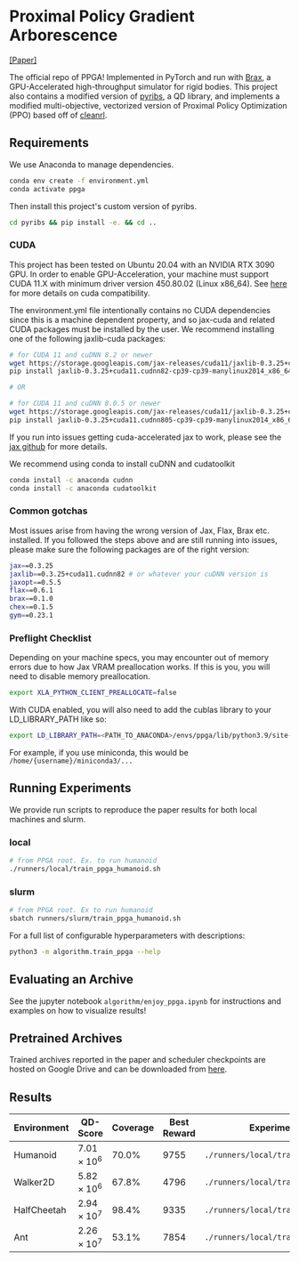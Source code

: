# Proximal Policy Gradient Arborescence 
[[Paper]](https://arxiv.org/abs/2305.13795)

The official repo of PPGA! Implemented in PyTorch and run with [Brax](https://github.com/google/brax), a GPU-Accelerated
high-throughput simulator for rigid bodies. This project also contains a modified version of [pyribs](https://github.com/icaros-usc/pyribs),
a QD library, and implements a modified multi-objective, vectorized version of Proximal Policy Optimization (PPO) based off
of [cleanrl](https://github.com/vwxyzjn/cleanrl).

## Requirements
We use Anaconda to manage dependencies. 
```bash
conda env create -f environment.yml
conda activate ppga  
```
Then install this project's custom version of pyribs.
```bash
cd pyribs && pip install -e. && cd ..
```
### CUDA 
This project has been tested on Ubuntu 20.04 with an NVIDIA RTX 3090 GPU. In order to enable GPU-Acceleration, your machine must support 
CUDA 11.X with minimum driver version 450.80.02 (Linux x86_64). See [here](https://docs.nvidia.com/deploy/cuda-compatibility/)
for more details on cuda compatibility. 

The environment.yml file intentionally contains no CUDA dependencies since this is a machine dependent property, and so 
jax-cuda and related CUDA packages must be installed by the user. We recommend installing one of the following jaxlib-cuda packages:
```bash
# for CUDA 11 and cuDNN 8.2 or newer
wget https://storage.googleapis.com/jax-releases/cuda11/jaxlib-0.3.25+cuda11.cudnn82-cp39-cp39-manylinux2014_x86_64.whl
pip install jaxlib-0.3.25+cuda11.cudnn82-cp39-cp39-manylinux2014_x86_64.whl

# OR 

# for CUDA 11 and cuDNN 8.0.5 or newer 
wget https://storage.googleapis.com/jax-releases/cuda11/jaxlib-0.3.25+cuda11.cudnn805-cp39-cp39-manylinux2014_x86_64.whl
pip install jaxlib-0.3.25+cuda11.cudnn805-cp39-cp39-manylinux2014_x86_64.whl
```

If you run into issues getting cuda-accelerated jax to work, please see the [jax github](https://github.com/google/jax) for more details.

We recommend using conda to install cuDNN and cudatoolkit
```bash
conda install -c anaconda cudnn
conda install -c anaconda cudatoolkit 
```

### Common gotchas 
Most issues arise from having the wrong version of Jax, Flax, Brax etc. installed. If you followed the steps above and are still 
running into issues, please make sure the following packages are of the right version: 
```bash
jax==0.3.25
jaxlib==0.3.25+cuda11.cudnn82 # or whatever your cuDNN version is 
jaxopt==0.5.5
flax==0.6.1
brax==0.1.0
chex==0.1.5
gym==0.23.1
```

### Preflight Checklist 
Depending on your machine specs, you may encounter out of memory errors due to how Jax VRAM preallocation works.
If this is you, you will need to disable memory preallocation. 
```bash
export XLA_PYTHON_CLIENT_PREALLOCATE=false
```
With CUDA enabled, you will also need to add the cublas library to your LD_LIBRARY_PATH like so:
```bash
export LD_LIBRARY_PATH=<PATH_TO_ANACONDA>/envs/ppga/lib/python3.9/site-packages/nvidia/cublas/lib/:$LD_LIBRARY_PATH
```
For example, if you use miniconda, this would be `/home/{username}/miniconda3/...`

## Running Experiments
We provide run scripts to reproduce the paper results for both local machines and slurm. 

### local
```bash
# from PPGA root. Ex. to run humanoid
./runners/local/train_ppga_humanoid.sh 
```

### slurm 
```bash
# from PPGA root. Ex to run humanoid 
sbatch runners/slurm/train_ppga_humanoid.sh 
```

For a full list of configurable hyperparameters with descriptions: 
```bash
python3 -m algorithm.train_ppga --help 
```

## Evaluating an Archive 
See the jupyter notebook `algorithm/enjoy_ppga.ipynb` for instructions and examples on how to visualize results! 

## Pretrained Archives 
Trained archives reported in the paper and scheduler checkpoints are hosted on Google Drive and can be downloaded from [here](https://drive.google.com/drive/folders/1dPV5mJNaalqHdMH87KNvGAqnuHi7ozdw?usp=sharing).

## Results 
| **Environment** | **QD-Score**       | **Coverage** | **Best Reward** | **Experiment Command**                      |
|-----------------|--------------------|--------------|-----------------|---------------------------------------------|
| Humanoid        | $7.01 \times 10^6$ | 70.0%        | 9755            | `./runners/local/train_ppga_humanoid.sh`    |
| Walker2D        | $5.82 \times 10^6$ | 67.8%        | 4796            | `./runners/local/train_ppga_walker2d.sh`    |
| HalfCheetah     | $2.94 \times 10^7$ | 98.4%        | 9335            | `./runners/local/train_ppga_halfcheetah.sh` |
| Ant             | $2.26 \times 10^7$ | 53.1%        | 7854            | `./runners/local/train_ppga_ant.sh`         |


